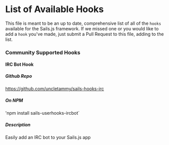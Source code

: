 # List of Available Hooks
This file is meant to be an up to date, comprehensive list of all of the `hooks` available for the Sails.js framework.  If we missed one or you would like to add a `hook` you've made, just submit a Pull Request to this file, adding to the list.


### Community Supported Hooks

#### IRC Bot Hook
##### Github Repo
https://github.com/uncletammy/sails-hooks-irc

##### On NPM
'npm install sails-userhooks-ircbot`

##### Description
Easily add an IRC bot to your Sails.js app


<docmeta name="uniqueID" value="hookList88765">
<docmeta name="displayName" value="Available Hooks">
